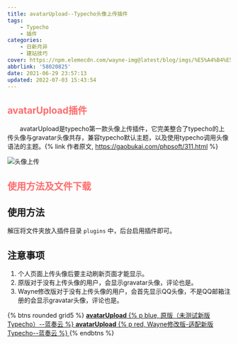 ```yaml
---
title: avatarUpload--Typecho头像上传插件
tags: 
    - Typecho
    - 插件
categories: 
    - 日新月异
    - 建站技巧
cover: https://npm.elemecdn.com/wayne-img@latest/blog/imgs/%E5%A4%B4%E5%83%8F%E4%B8%8A%E4%BC%A0.png
abbrlink: '58020825'
date: 2021-06-29 23:57:13
updated: 2022-07-03 15:43:54
---
```


## <div style="color:#ff6c6c;">avatarUpload插件</div>


　　avatarUpload是typecho第一款头像上传插件，它完美整合了typecho的上传头像与gravatar头像共存，兼容typecho默认主题，以及使用typecho调用头像语法的主题。{% link 作者原文, https://gaobukai.com/phpsoft/311.html %}


 ![头像上传](https://npm.elemecdn.com/wayne-img@latest/blog/imgs/%E5%A4%B4%E5%83%8F%E4%B8%8A%E4%BC%A0.png) 


## <div style="color:#ff6c6c;">使用方法及文件下载</div>


## 使用方法

解压将文件夹放入插件目录 `plugins` 中，后台启用插件即可。

## 注意事项

1. 个人页面上传头像后要主动刷新页面才能显示。
2. 原版对于没有上传头像的用户，会显示gravatar头像，评论也是。
3. Wayne修改版对于没有上传头像的用户，会首先显示QQ头像，不是QQ邮箱注册的会显示gravatar头像，评论也是。

{% btns rounded grid5 %}
<a href='https://waynewu.lanzoui.com/ig35Lqu7t6d'>
  <i class='fas fa-download'></i>
  <b>avatarUpload</b>
  {% p blue, 原版（未测试新版Typecho）--蓝奏云 %}
</a>
<a href='https://waynewu.lanzouq.com/iixMg072nz0d'>
  <i class='fas fa-download'></i>
  <b>avatarUpload</b>
  {% p red, Wayne修改版-适配新版Typecho--蓝奏云 %}
</a>
{% endbtns %}